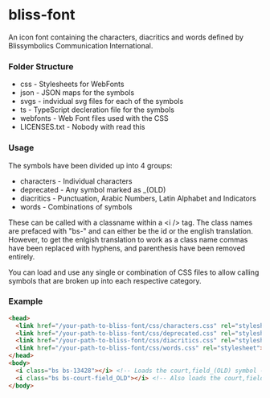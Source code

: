 # bliss-font
An icon font containing the characters, diacritics and words defined by Blissymbolics Communication International.

### Folder Structure
* css - Stylesheets for WebFonts
* json - JSON maps for the symbols
* svgs - indvidual svg files for each of the symbols
* ts - TypeScript decleration file for the symbols
* webfonts - Web Font files used with the CSS
* LICENSES.txt - Nobody with read this


### Usage
The symbols have been divided up into 4 groups: 
* characters - Individual characters
* deprecated - Any symbol marked as _(OLD)
* diacritics - Punctuation, Arabic Numbers, Latin Alphabet and Indicators
* words - Combinations of symbols 

These can be called with a classname within a \<i /> tag. The class names are prefaced with "bs-" and can either be the id or the english translation. 
However, to get the enlgish translation to work as a class name commas have been replaced with hyphens, and parenthesis have been removed entirely.

You can load and use any single or combination of CSS files to allow calling symbols that are broken up into each respective category.


### Example

```HTML
<head>
  <link href="/your-path-to-bliss-font/css/characters.css" rel="stylesheet"> <!--loads all character symbol styles -->
  <link href="/your-path-to-bliss-font/css/deprecated.css" rel="stylesheet"> <!--loads all deprecated symbol styles -->
  <link href="/your-path-to-bliss-font/css/diacritics.css" rel="stylesheet"> <!--loads all diacritic symbol styles -->
  <link href="/your-path-to-bliss-font/css/words.css" rel="stylesheet"> <!--loads all word symbol styles -->
</head>
<body>
  <i class="bs bs-13428"></i> <!-- Loads the court,field_(OLD) symbol -->
  <i class="bs bs-court-field_OLD"></i> <!-- Also loads the court,field_(OLD) symbol -->
</body>
```
